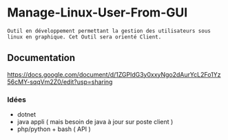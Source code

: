 # Manage-Linux-User-From-GUI

```
Outil en développement permettant la gestion des utilisateurs sous linux en graphique. Cet Outil sera orienté Client.
```
## Documentation
https://docs.google.com/document/d/1ZGPldG3y0xxyNgo2dAurYcL2Fo1Yz56cMY-sqqVm2Z0/edit?usp=sharing

### Idées
- dotnet
- java appli ( mais besoin de java à jour sur poste client )
- php/python + bash ( API )
